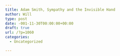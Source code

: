 ```yaml
---
title: Adam Smith, Sympathy and the Invisible Hand
author: Will
type: post
date: -001-11-30T00:00:00+00:00
draft: true
url: /?p=1060
categories:
  - Uncategorized

---
```


